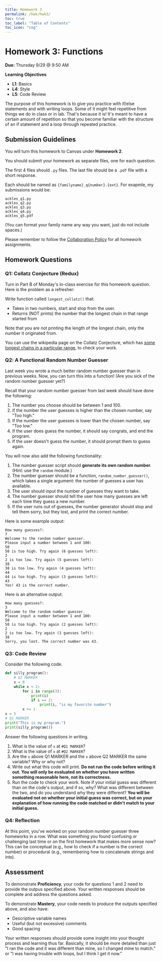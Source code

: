 ```yaml
---
title: Homework 3
permalink: /hwk/hwk3/
toc: true
toc_label: "Table of Contents"
toc_icon: "cog"
---
```


# Homework 3: Functions

**Due:** Thursday 9/29 @ 9:50 AM

**Learning Objectives**

- **L1**: Basics
- **L4**: Style
- **L5**: Code Review

The purpose of this homework is to give you practice with if/else statements and with writing loops. Some of it might feel repetitive from things we do in class or in lab. That's because it is! It's meant to have a certain amount of repetition so that you become familiar with the structure of an if statement and a loop through repeated practice.

## Submission Guidelines

You will turn this homework to Canvas under **Homework 2**. 

You should submit your homework as separate files, one for each question. 

The first 4 files should `.py` files. The last file should be a `.pdf` file with a short response. 

Each should be named as `{familyname}_q{number}.{ext}`. For exapmle, my submissions would be:

`ackles_q1.py`  
`ackles_q2.py`  
`ackles_q3.py`  
`ackles_q4.py`  
`ackles_q5.pdf`  

(You can format your family name any way you want, just do not include spaces.)

Please remember to follow the [Collaboration Policy](https://alackles.github.io/CMSC-140-FS-22/syllabus/#collaboration-and-plagiarism) for all homework assignments.

## Homework Questions

### Q1: Collatz Conjecture (Redux)

Turn in Part B of Monday's in-class exercise for this homework question. Here is the problem as a refresher:

Write function called `longest_collatz()` that: 
- Takes in two numbers, start and stop from the user.
- Returns (NOT prints) the number that the longest chain in that range started from

Note that you are not printing the length of the longest chain, only the number it originated from.

You can use the wikipedia page on the Collatz Conjecture, which has [some longest chains in a particular range](https://en.wikipedia.org/wiki/Collatz_conjecture#Empirical_data), to check your work.




### Q2: A Functional Random Number Guesser

Last week you wrote a much better random number guesser than in previous weeks. Now, you can turn this into a function! (Are you sick of the random number guesser yet?)

Recall that your random number guesser from last week should have done the following:

1. The number you choose should be between 1 and 100.
2. If the number the user guesses is higher than the chosen number, say "Too high."
3. If the number the user guesses is lower than the chosen number, say "Too low."
4. If the user does guess the number, it should say congrats, and end the program.
5. If the user doesn't guess the number, it should prompt them to guess again.


You will now also add the following functionality:

1. The number guesser script should **generate its own random number**. (Hint: use the `random` module.) 
2. The number guesser should be a function, `random_number_guesser()`, which takes a single argument: the number of guesses a user has available.
3. The user should input the number of guesses they want to take.
4. The number guesser should tell the user how many guesses are left each time they guess a new number. 
5. If the user runs out of guesses, the number generator should stop and tell them sorry, but they lost, and print the correct number.

Here is some example output:

```
How many guesses?: 
7
Welcome to the random number guesser. 
Please input a number between 1 and 100:
50
50 is too high. Try again (6 guesses left):
2
2 is too low. Try again (5 guesses left):
38
38 is too low. Try again (4 guesses left):
44
44 is too high. Try again (3 guesses left):
43
Yes! 43 is the correct number.
```

Here is an alternative output:

```
How many guesses?: 
3
Welcome to the random number guesser. 
Please input a number between 1 and 100:
50
50 is too high. Try again (2 guesses left):
2
2 is too low. Try again (1 guesses left):
38
Sorry, you lost. The correct number was 43.
```


### Q3: Code Review

Consider the following code. 

```py
def silly_program():
    # Q2 MARKER
    x = 0
    while x < 2:
        for i in range(3):
            print(i)
            if i == 2:
                print(i, "is my favorite number")
        x += 1
x = 5 
# Q1 MARKER
print("This is my program.")
print(silly_program())
```

Answer the following questions in writing.

1. What is the value of `x` at `#Q1 MARKER`?
2. What is the value of `x` at `#Q2 MARKER`?
3. Are the `x` above Q1 MARKER and the `x` above Q2 MARKER the same variable? Why or why not?
4. Write out what this code will print. **Do not run the code before writing it out. You will only be evaluated on whether you have written something reasonable here, not its correctness.** 
5. Run the code to check your work. Note if your initial guess was different than on the code's output, and if so, why? What was different between the two, and do you understand why they were different? **You will be evaluated not on whether your initial guess was correct, but on your explanation of how running the code matched or didn't match to your initial guess.**

### Q4: Reflection

At this point, you've worked on your random number guesser three homeworks in a row. What was something you found confusing or challenging last time or on the first homework that makes more sense now? This can be conceptual (e.g., how to check if a number is the correct number) or procedural (e.g., remembering how to concatenate strings and ints).


## Assessment

To demonstrate **Proficiency**, your code for questions 1 and 2 need to provide the outpus specified above. Your written responses should be complete and address the questions asked.

To demonstrate **Mastery**, your code needs to produce the outputs specified above, and also have: 

- Descriptive variable names
- Useful (but not excessive) comments
- Good spacing

Your written responses should provide some insight into your thought process and learning thus far. Basically, it should be more detailed than just "I ran the code and it was different than mine, so I changed mine to match." or "I was having trouble with loops, but I think I get it now."  